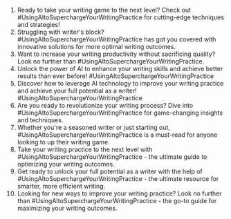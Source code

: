 1. Ready to take your writing game to the next level? Check out #UsingAItoSuperchargeYourWritingPractice for cutting-edge techniques and strategies!
2. Struggling with writer's block? #UsingAItoSuperchargeYourWritingPractice has got you covered with innovative solutions for more optimal writing outcomes.
3. Want to increase your writing productivity without sacrificing quality? Look no further than #UsingAItoSuperchargeYourWritingPractice.
4. Unlock the power of AI to enhance your writing skills and achieve better results than ever before! #UsingAItoSuperchargeYourWritingPractice
5. Discover how to leverage AI technology to improve your writing practice and achieve your full potential as a writer! #UsingAItoSuperchargeYourWritingPractice
6. Are you ready to revolutionize your writing process? Dive into #UsingAItoSuperchargeYourWritingPractice for game-changing insights and techniques.
7. Whether you're a seasoned writer or just starting out, #UsingAItoSuperchargeYourWritingPractice is a must-read for anyone looking to up their writing game.
8. Take your writing practice to the next level with #UsingAItoSuperchargeYourWritingPractice - the ultimate guide to optimizing your writing outcomes.
9. Get ready to unlock your full potential as a writer with the help of #UsingAItoSuperchargeYourWritingPractice - the ultimate resource for smarter, more efficient writing.
10. Looking for new ways to improve your writing practice? Look no further than #UsingAItoSuperchargeYourWritingPractice - the go-to guide for maximizing your writing outcomes.
